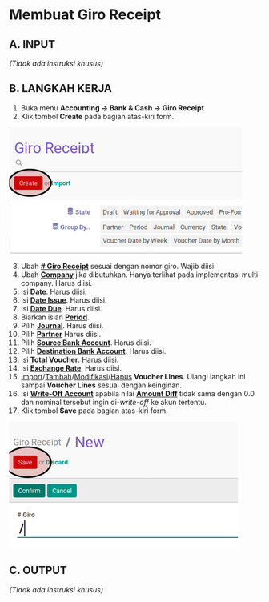 # Membuat Giro Receipt

## A. INPUT

*(Tidak ada instruksi khusus)*

## B. LANGKAH KERJA

1. Buka menu **Accounting -> Bank & Cash -> Giro Receipt**
2. Klik tombol **Create** pada bagian atas-kiri form.

![](../../img/giro-receipt/tombol-create.png)

3. Ubah **[# Giro Receipt](./penjelasan.md#field-name)** sesuai dengan nomor giro. Wajib diisi.
4. Ubah **[Company](./penjelasan.md#field-company)** jika dibutuhkan. Hanya terlihat pada implementasi multi-company. Harus diisi.
5. Isi **[Date](./penjelasan.md#field-date)**. Harus diisi.
6. Isi **[Date Issue](./penjelasan.md#field-date-issue)**. Harus diisi.
7. Isi **[Date Due](./penjelasan.md#field-date-due)**. Harus diisi.
8. Biarkan isian **[Period](./penjelasan.md#field-period)**.
9. Pilih **[Journal](./penjelasan.md#field-journal)**. Harus diisi.
10. Pilih **[Partner](./penjelasan.md#field-partner)** Harus diisi.
11. Pilih **[Source Bank Account](./penjelasan.md#field-source-account)**. Harus diisi.
12. Pilih **[Destination Bank Account](./penjelasan.md#field-destination-account)**. Harus diisi.
13. Isi **[Total Voucher](./penjelasan.md#field-total-voucher)**. Harus diisi.
14. Isi **[Exchange Rate](./penjelasan.md#field-exchange-rate)**. Harus diisi.
15. <a name="l15">[Import](./membuat-detail-import.md)/[Tambah](./membuat-detail-manual.md)/[Modifikasi](./line-modifikasi.md)/[Hapus](./line-hapus.md) **Voucher Lines**</a>. Ulangi langkah ini sampai **Voucher Lines** sesuai dengan keinginan.
16. <a name="langkah-16">Isi</a> **[Write-Off Account](./penjelasan.md#field-writeoff-account)** apabila nilai **[Amount Diff](./penjelasan.md#field-amount-diff)** tidak sama dengan 0.0 dan nominal tersebut ingin di-*write-off* ke akun tertentu.
17. Klik tombol **Save** pada bagian atas-kiri form.

![](../../img/giro-receipt/tombol-save.png)

## C. OUTPUT

*(Tidak ada instruksi khusus)*
